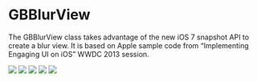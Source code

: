 GBBlurView
==========

The GBBlurView class takes advantage of the new iOS 7 snapshot API to create a blur view. It is based on Apple sample code from “Implementing Engaging UI on iOS” WWDC 2013 session.

[![](https://dl.dropboxusercontent.com/u/5359105/GBBlurView/Menu-thumb.png)](https://dl.dropboxusercontent.com/u/5359105/GBBlurView/Menu.png)
[![](https://dl.dropboxusercontent.com/u/5359105/GBBlurView/Light-thumb.png)](https://dl.dropboxusercontent.com/u/5359105/GBBlurView/Light.png)
[![](https://dl.dropboxusercontent.com/u/5359105/GBBlurView/ExtraLight-thumb.png)](https://dl.dropboxusercontent.com/u/5359105/GBBlurView/ExtraLight.png)
[![](https://dl.dropboxusercontent.com/u/5359105/GBBlurView/Dark-thumb.png)](https://dl.dropboxusercontent.com/u/5359105/GBBlurView/Dark.png)
[![](https://dl.dropboxusercontent.com/u/5359105/GBBlurView/Tint-thumb.png)](https://dl.dropboxusercontent.com/u/5359105/GBBlurView/Tint.png)
